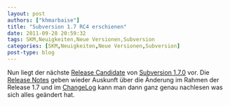 ```yaml
---
layout: post
authors: ["khmarbaise"]
title: "Subversion 1.7 RC4 erschienen"
date: 2011-09-28 20:59:32
tags: SKM,Neuigkeiten,Neue Versionen,Subversion
categories: [SKM,Neuigkeiten,Neue Versionen,Subversion]
post-type: blog
---
```

Nun liegt der nächste <a href="http://svn.haxx.se/dev/archive-2011-09/0545.shtml">Release Candidate</a> von <a href="http://subversion.apache.org">Subversion 1.7.0</a> vor. Die <a href="http://subversion.apache.org/docs/release-notes/1.7.html">Release Notes</a> geben wieder Auskunft über die Änderung im Rahmen der Release 1.7 und im <a href="http://svn.apache.org/repos/asf/subversion/tags/1.7.0-rc4/CHANGES">ChangeLog</a> kann man dann ganz genau nachlesen was sich alles geändert hat.
